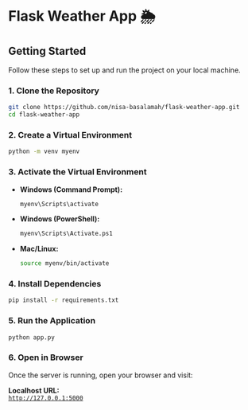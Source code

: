 # Flask Weather App 🌦️  

## Getting Started  

Follow these steps to set up and run the project on your local machine.  

### 1. Clone the Repository  
```bash
git clone https://github.com/nisa-basalamah/flask-weather-app.git
cd flask-weather-app
```

### 2. Create a Virtual Environment
```bash
python -m venv myenv
```

### 3. Activate the Virtual Environment
- **Windows (Command Prompt):**
  ```bash
  myenv\Scripts\activate
  ```
- **Windows (PowerShell):**
  ```bash
  myenv\Scripts\Activate.ps1
  ```
- **Mac/Linux:**
  ```bash
  source myenv/bin/activate
  ```

### 4. Install Dependencies
```bash
pip install -r requirements.txt
```

### 5. Run the Application
```bash
python app.py
```

### 6. Open in Browser
Once the server is running, open your browser and visit:

**Localhost URL:**  
[`http://127.0.0.1:5000`](http://127.0.0.1:5000)
